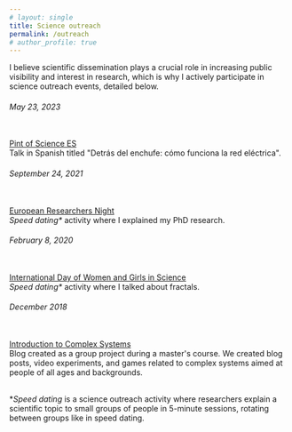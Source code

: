 ```yaml
---
# layout: single
title: Science outreach
permalink: /outreach
# author_profile: true
---
```


<!-- This is my outreach page -->

I believe scientific dissemination plays a crucial role in increasing public visibility and interest in research, which is why I actively participate in science outreach events, detailed below.



<div class="all-timelines">
  <div class="single-timeline d-flex-2">
    <div class="timeline-blank"></div>
    <div class="timeline-text d-flex-2">
      <span>
        <h6>May 23, 2023</h6>
        <br>
        <a href="https://pintofscience.es/event/nuestra-sociedad-grafos-borrachos-red-electrica-y-flamenco">Pint of Science ES</a>
        <br>
        Talk in Spanish titled "Detrás del enchufe: cómo funciona la red eléctrica".
      </span>
      <div class="t-square"></div>
    </div>
  </div>
  <div class="single-timeline d-flex-2">
    <div class="timeline-blank"></div>
    <div class="timeline-text d-flex-2">
      <span>
        <h6>September 24, 2021</h6>
        <br>
        <a href="https://ifisc.uib-csic.es/es/events/seminars/nit-de-la-recerca-2021/">European Researchers Night</a>
        <br>
        <em>Speed dating*</em> activity where I explained my PhD research.
      </span>
      <div class="t-square"></div>
    </div>
  </div>
  <div class="single-timeline d-flex-2">
    <div class="timeline-blank"></div>
    <div class="timeline-text d-flex-2">
      <span>
        <h6>February 8, 2020 </h6>
        <br>
        <a href="https://11fbalears.org/es/activitats-2020/cites-rapides-amb-cientifiques/">International Day of Women and Girls in Science</a>
        <br>
        <em>Speed dating*</em> activity where I talked about fractals.
      </span>
      <div class="t-square"></div>
    </div>
  </div>
  
  <div class="single-timeline d-flex-2">
    <div class="timeline-blank"></div>
    <div class="timeline-text d-flex-2">
      <span>
        <h6>December 2018</h6>
        <br>
        <a href="https://ifisc.uib-csic.es/en/about-ifisc/blog-complex-systems/">Introduction to Complex Systems</a>
        <br>
        Blog created as a group project during a master's course. We created blog posts, video experiments, and games related to complex systems aimed at people of all ages and backgrounds.
      </span>
      <div class="t-square"></div>
    </div>
  </div>
</div>



<br>

<p>*<em>Speed dating</em> is a science outreach activity where researchers explain a scientific topic to small groups of people in 5-minute sessions, rotating between groups like in speed dating.</p>




